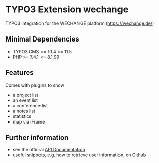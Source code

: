 # TYPO3 Extension wechange
TYPO3 integration for the WECHANGE platform (https://wechange.de/)

## Minimal Dependencies

- TYPO3 CMS >= 10.4 <= 11.5
- PHP >= 7.4.1 <= 8.1.99

## Features

Comes with plugins to show
- a project list
- an event list
- a conference list
- a notes list
- statistics
- map via iFrame

## Further information

- see the official [API Documentation](https://wechange.de/swagger/)
- useful snippets, e.g. how to retrieve user information, on [Github](https://gist.github.com/simonline/f3ded7504701ce0594992184b6729246)

